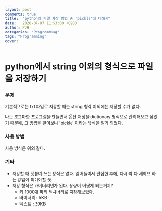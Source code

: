 ```yaml
---
layout: post
comments: true
title:  "python의 파일 저장 방법 중 'pickle'에 대해서"
date:   2020-07-07 11:53:00 +0900
author: PJH
categories: "Programming"
tags: "Programming"
cover:
---
```


<h1>
python에서 string 이외의 형식으로 파일을 저장하기
</h1>

### 문제

기본적으로는 txt 파일로 저장할 때는 string 형식 이외에는 저장할 수가 없다.

나는 조그마한 프로그램을 만들면서 옵션 저장을 dictionary 형식으로 관리해보고 싶었기 때문에,
그 방법을 알아보니 'pickle' 이라는 방식을 알게 되었다.

### 사용 방법

<script src="https://gist.github.com/junhyungPARK78/db97c5494e0244a3225951bf42dd89d0.js"></script>

사용 방식은 위와 같다.

### 기타

- 저장할 때 덧붙여 쓰는 방식은 없다. 읽어들여서 편집한 후에, 다시 싹 다 세이브 하는 방법이 되어야할 듯.
- 저장 형식은 바이너리면가 된다. 용량이 어떻게 되는거지?
  - 키 1000개 짜리 딕셔너리로 저장해보았다.
  - 바이너리 : 5KB
  - 텍스트 : 29KB
